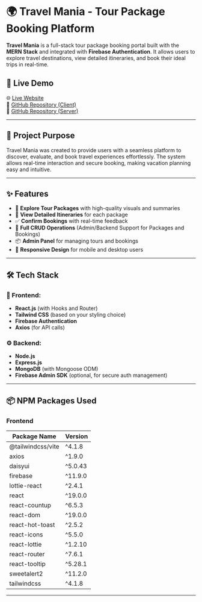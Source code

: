 # 🌍 Travel Mania - Tour Package Booking Platform

**Travel Mania** is a full-stack tour package booking portal built with the **MERN Stack** and integrated with **Firebase Authentication**. It allows users to explore travel destinations, view detailed itineraries, and book their ideal trips in real-time.

## 🚀 Live Demo

🌐 [Live Website](https://travel-mania-nayeem129.netlify.app/)  
🔗 [GitHub Repository (Client)](https://github.com/Programming-Hero-Web-Course4/b11a11-client-side-nayeem2912)  
🔗 [GitHub Repository (Server)](https://github.com/Programming-Hero-Web-Course4/b11a11-server-side-nayeem2912)  


---

## 🎯 Project Purpose

Travel Mania was created to provide users with a seamless platform to discover, evaluate, and book travel experiences effortlessly. The system allows real-time interaction and secure booking, making vacation planning easy and intuitive.

---

## ✨ Features

- 🧳 **Explore Tour Packages** with high-quality visuals and summaries
- 📅 **View Detailed Itineraries** for each package
- ✅ **Confirm Bookings** with real-time feedback
- 🔄 **Full CRUD Operations** (Admin/Backend Support for Packages and Bookings)
- 📦 **Admin Panel** for managing tours and bookings
- 📱 **Responsive Design** for mobile and desktop users

---

## 🛠️ Tech Stack

### 🔧 Frontend:
- **React.js** (with Hooks and Router)
- **Tailwind CSS**  (based on your styling choice)
- **Firebase Authentication**
- **Axios** (for API calls)

### ⚙️ Backend:
- **Node.js**
- **Express.js**
- **MongoDB** (with Mongoose ODM)
- **Firebase Admin SDK** (optional, for secure auth management)

---

## 📦 NPM Packages Used

### Frontend
| Package Name      | Version |
| ----------------- | ------- |
| @tailwindcss/vite | ^4.1.8  |
| axios             | ^1.9.0  |
| daisyui           | ^5.0.43 |
| firebase          | ^11.9.0 |
| lottie-react      | ^2.4.1  |
| react             | ^19.0.0 |
| react-countup     | ^6.5.3  |
| react-dom         | ^19.0.0 |
| react-hot-toast   | ^2.5.2  |
| react-icons       | ^5.5.0  |
| react-lottie      | ^1.2.10 |
| react-router      | ^7.6.1  |
| react-tooltip     | ^5.28.1 |
| sweetalert2       | ^11.2.0 |
| tailwindcss       | ^4.1.8  |


---



